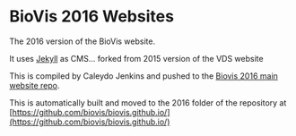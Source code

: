 # BioVis 2016 Websites

The 2016 version of the BioVis website.

It uses [Jekyll](http://jekyllrb.com/) as CMS... forked from 2015 version of the VDS website

This is compiled by Caleydo Jenkins and pushed to the [Biovis 2016 main website repo](https://github.com/biovis/biovis_2016).

This is automatically built and moved to the 2016 folder of the repository at [https://github.com/biovis/biovis.github.io/](https://github.com/biovis/biovis.github.io/)
